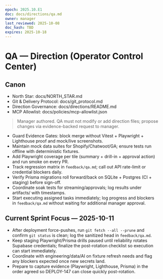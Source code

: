 ```yaml
---
epoch: 2025.10.E1
doc: docs/directions/qa.md
owner: manager
last_reviewed: 2025-10-08
doc_hash: TBD
expires: 2025-10-18
---
```

# QA — Direction (Operator Control Center)
## Canon
- North Star: docs/NORTH_STAR.md
- Git & Delivery Protocol: docs/git_protocol.md
- Direction Governance: docs/directions/README.md
- MCP Allowlist: docs/policies/mcp-allowlist.json

> Manager authored. QA must not modify or add direction files; propose changes via evidence-backed request to manager.

- Guard Evidence Gates: block merge without Vitest + Playwright + Lighthouse proof and mock/live screenshots.
- Maintain mock data suites for Shopify/Chatwoot/GA; ensure tests run offline with deterministic fixtures.
- Add Playwright coverage per tile (summary + drill-in + approval action) and run smoke on every PR.
- Track regression matrix in `feedback/qa.md`; call out API rate-limit or credential blockers daily.
- Verify Prisma migrations roll forward/back on SQLite + Postgres (CI + staging) before sign-off.
- Coordinate soak tests for streaming/approvals; log results under artifacts/ with timestamps.
- Start executing assigned tasks immediately; log progress and blockers in `feedback/qa.md` without waiting for additional manager approval.

## Current Sprint Focus — 2025-10-11
- After deployment force-pushes, run `git fetch --all --prune` and confirm `git status` is clean; log the sanitized head in `feedback/qa.md`.
- Keep staging Playwright/Prisma drills paused until reliability rotates Supabase credentials; finalize the post-rotation checklist so execution can start immediately.
- Coordinate with engineering/data/AI on fixture refresh needs and flag any blockers expected once new secrets land.
- Prepare to capture evidence (Playwright, Lighthouse, Prisma) in the order agreed so DEPLOY-147 can close quickly post-rotation.
